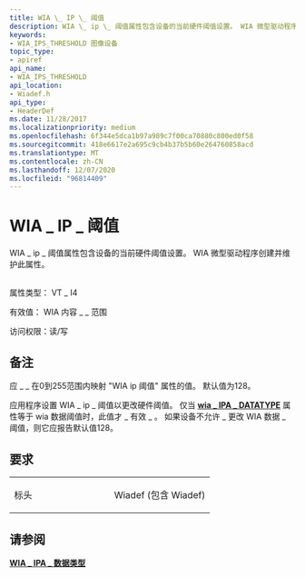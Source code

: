 ```yaml
---
title: WIA \_ IP \_ 阈值
description: WIA \_ ip \_ 阈值属性包含设备的当前硬件阈值设置。 WIA 微型驱动程序创建并维护此属性。
keywords:
- WIA_IPS_THRESHOLD 图像设备
topic_type:
- apiref
api_name:
- WIA_IPS_THRESHOLD
api_location:
- Wiadef.h
api_type:
- HeaderDef
ms.date: 11/28/2017
ms.localizationpriority: medium
ms.openlocfilehash: 6f344e5dca1b97a989c7f00ca70880c800ed0f58
ms.sourcegitcommit: 418e6617e2a695c9cb4b37b5b60e264760858acd
ms.translationtype: MT
ms.contentlocale: zh-CN
ms.lasthandoff: 12/07/2020
ms.locfileid: "96814409"
---
```

# <a name="wia_ips_threshold"></a>WIA \_ IP \_ 阈值


WIA \_ ip \_ 阈值属性包含设备的当前硬件阈值设置。 WIA 微型驱动程序创建并维护此属性。

## <span id="ddk_wia_ips_threshold_si"></span><span id="DDK_WIA_IPS_THRESHOLD_SI"></span>


属性类型： VT \_ I4

有效值： WIA 内容 \_ \_ 范围

访问权限：读/写

<a name="remarks"></a>备注
-------

应 \_ \_ 在0到255范围内映射 "WIA ip 阈值" 属性的值。 默认值为128。

应用程序设置 WIA \_ ip \_ 阈值以更改硬件阈值。 仅当 [**wia \_ IPA \_ DATATYPE**](wia-ipa-datatype.md) 属性等于 wia 数据阈值时，此值才 \_ 有效 \_ 。 如果设备不允许 \_ 更改 WIA 数据 \_ 阈值，则它应报告默认值128。

<a name="requirements"></a>要求
------------

<table>
<colgroup>
<col width="50%" />
<col width="50%" />
</colgroup>
<tbody>
<tr class="odd">
<td><p>标头</p></td>
<td>Wiadef (包含 Wiadef) </td>
</tr>
</tbody>
</table>

## <a name="see-also"></a>请参阅


[**WIA \_ IPA \_ 数据类型**](wia-ipa-datatype.md)

 

 






